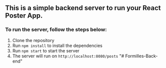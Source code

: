 ## This is a simple backend server to run your React Poster App.

### To run the server, follow the steps below:

1. Clone the repository
2. Run `npm install` to install the dependencies
3. Run `npm start` to start the server
4. The server will run on `http://localhost:8080/posts`
"# Formilles-Back-end" 
